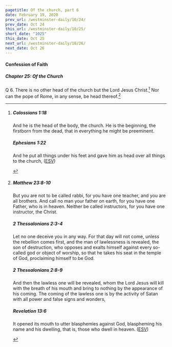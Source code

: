 ```yaml
---
pagetitle: Of the church, part 6
date: February 19, 2020
prev_url: /westminster-daily/10/24/
prev_date: Oct 24
this_url: /westminster-daily/10/25/
short_date: "1025"
this_date: Oct 25
next_url: /westminster-daily/10/26/
next_date: Oct 26
---
```


#### Confession of Faith

##### Chapter 25: Of the Church

<span class="q">Q 6.</span> There is no other head of the church but the Lord Jesus Christ.[^fnref:wcf1] Nor can the pope of Rome, in any sense, be head thereof.[^fnref:wcf2]

[^fnref:wcf1]: <div class="esv"><h5>Colossians 1:18</h5> <div class="esv-text"><p id="p51001018.01-1">And he is the head of the body, the church. He is the beginning, the firstborn from the dead, that in everything he might be preeminent.</p> </div><h5>Ephesians 1:22</h5> <div class="esv-text"><p id="p49001022.01-2">And he put all things under his feet and gave him as head over all things to the church,  (<a href="http://www.esv.org" class="copyright">ESV</a>)</p> </div> </div>

[^fnref:wcf2]: <div class="esv"><h5>Matthew 23:8-10</h5> <div class="esv-text"><p id="p40023008.01-1"><span class="woc">But you are not to be called rabbi, for you have one teacher, and you are all brothers.</span> <span class="woc">And call no man your father on earth, for you have one Father, who is in heaven.</span> <span class="woc">Neither be called instructors, for you have one instructor, the Christ.</span></p> </div><h5>2 Thessalonians 2:3-4</h5> <div class="esv-text"><p id="p53002003.01-2">Let no one deceive you in any way. For that day will not come, unless the rebellion comes first, and the man of lawlessness is revealed, the son of destruction, who opposes and exalts himself against every so-called god or object of worship, so that he takes his seat in the temple of God, proclaiming himself to be God.</p> </div><h5>2 Thessalonians 2:8-9</h5> <div class="esv-text"><p id="p53002008.01-3">And then the lawless one will be revealed, whom the Lord Jesus will kill with the breath of his mouth and bring to nothing by the appearance of his coming. The coming of the lawless one is by the activity of Satan with all power and false signs and wonders,</p> </div><h5>Revelation 13:6</h5> <div class="esv-text"><p id="p66013006.01-4">It opened its mouth to utter blasphemies against God, blaspheming his name and his dwelling, that is, those who dwell in heaven.  (<a href="http://www.esv.org" class="copyright">ESV</a>)</p> </div> </div>


